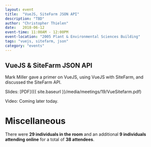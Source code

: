 ```yaml
---
layout: event
title:  "VueJS, SiteFarm JSON API"
description: "TBD"
author: "Christopher Thielen"
date:   2018-06-12
event-time: 11:00AM - 12:00PM
event-location: "2005 Plant & Environmental Sciences Building"
tags: "vuejs, sitefarm, json"
category: "events"
---
```


VueJS & SiteFarm JSON API
-

Mark Miller gave a primer on VueJS, using VueJS with SiteFarm, and discussed the SiteFarm API.

Slides: [PDF]({{ site.baseurl }}/media/meetings/19/VueSitefarm.pdf)

Video: Coming later today.

Miscellaneous
=
There were **29 individuals in the room** and an additional **9 individuals attending online** for a total of **38 attendees**.
